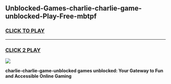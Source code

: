 
## Unblocked-Games-charlie-charlie-game-unblocked-Play-Free-mbtpf
<h3>
<a href="https://premium76.site?title=charlie-charlie-game-unblocked&ref=22A">CLICK TO PLAY</a></h3>
<hr>

<h3>
<a href="https://premium76.site?title=charlie-charlie-game-unblocked&ref=22A">CLICK 2 PLAY</a>
  
</h3>

<a href="https://premium76.site?title=charlie-charlie-game-unblocked&ref=22A"><img src="https://clearcache.store/games.png"></a>


**charlie-charlie-game-unblocked games unblocked: Your Gateway to Fun and Accessible Online Gaming**
